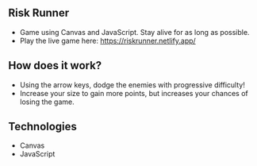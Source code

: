 ## Risk Runner
- Game using Canvas and JavaScript. Stay alive for as long as possible.
- Play the live game here: https://riskrunner.netlify.app/

## How does it work?
- Using the arrow keys, dodge the enemies with progressive difficulty! 
- Increase your size to gain more points, but increases your chances of losing the game.

## Technologies
- Canvas
- JavaScript
